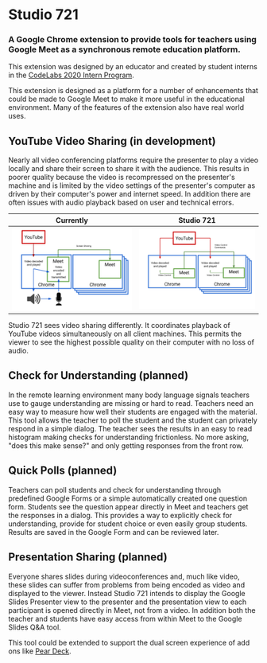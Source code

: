 # Studio 721
### A Google Chrome extension to provide tools for teachers using Google Meet as a synchronous remote education platform.
This extension was designed by an educator and created by student interns in the [CodeLabs 2020 Intern Program](https://www.srnd.org/codelabs).

This extension is designed as a platform for a number of enhancements that could be made to Google Meet to make it more useful in the educational environment. Many of the features of the extension also have real world uses.

## YouTube Video Sharing (in development)
Nearly all video conferencing platforms require the presenter to play a video locally and share their screen to share it with the audience. This results in poorer quality because the video is recompressed on the presenter's machine and is limited by the video settings of the presenter's computer as driven by their computer's power and internet speed. In addition there are often issues with audio playback based on user and technical errors.

| Currently | Studio 721 |
|-----------|------------|
| <img src="assets/Before.png" width=350px alt="current flow diagram" /> | <img src="assets/After.png" width=350px alt="Studio 721 flow diagram" /> |

Studio 721 sees video sharing differently. It coordinates playback of YouTube videos simultaneously on all client machines. This permits the viewer to see the highest possible quality on their computer with no loss of audio.

## Check for Understanding (planned)
In the remote learning environment many body language signals teachers use to gauge understanding are missing or hard to read. Teachers need an easy way to measure how well their students are engaged with the material. This tool allows the teacher to poll the student and the student can privately respond in a simple dialog. The teacher sees the results in an easy to read histogram making checks for understanding frictionless. No more asking, "does this make sense?" and only getting responses from the front row.

## Quick Polls (planned)
Teachers can poll students and check for understanding through predefined Google Forms or a simple automatically created one question form. Students see the question appear directly in Meet and teachers get the responses in a dialog. This provides a way to explicitly check for understanding, provide for student choice or even easily group students. Results are saved in the Google Form and can be reviewed later.

## Presentation Sharing (planned)
Everyone shares slides during videoconferences and, much like video, these slides can suffer from problems from being encoded as video and displayed to the viewer. Instead Studio 721 intends to display the Google Slides Presenter view to the presenter and the presentation view to each participant is opened directly in Meet, not from a video. In addition both the teacher and students have easy access from within Meet to the Google Slides Q&A tool.

This tool could be extended to support the dual screen experience of add ons like [Pear Deck](https://peardeck.com).


